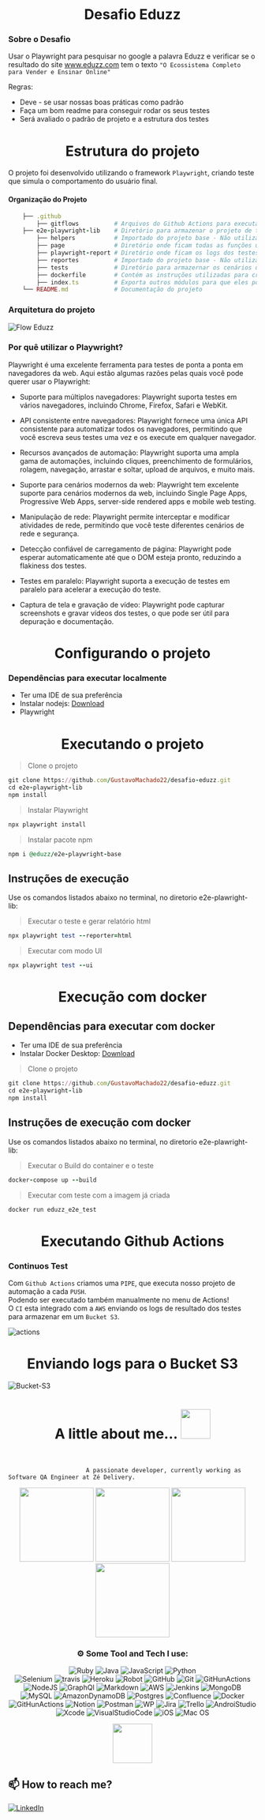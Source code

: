 <h1 align="center">
    Desafio Eduzz
</h1>

### Sobre o Desafio

Usar o Playwright para pesquisar no google a palavra Eduzz e verificar se o resultado do site www.eduzz.com 
tem o texto ```"O Ecossistema Completo para Vender e Ensinar Online"```

Regras:
- Deve - se usar nossas boas práticas como padrão
- Faça um bom readme para conseguir rodar os seus testes
- Será avaliado o padrão de projeto e a estrutura dos testes

<h1 align="center">
Estrutura do projeto
</h1>

O projeto foi desenvolvido utilizando o framework `Playwright`,
criando teste que simula o comportamento do usuário final.

#### Organização do Projeto
```ruby
    ├── .github                   
        ├── gitflows          # Arquivos do Github Actions para executar o CI.
    ├── e2e-playwright-lib    # Diretório para armazenar o projeto de teste. 
        ├── helpers           # Importado do projeto base - Não utilizado.
        ├── page              # Diretório onde ficam todas as funções utilizadas nos testes, subdividida em subpastas. 
        ├── playwright-report # Diretório onde ficam os logs dos testes.
        ├── reportes          # Importado do projeto base - Não utilizado.       
        ├── tests             # Diretório para armazernar os cenários de testes, subdividida em subpastas.
        ├── dockerfile        # Contém as instruções utilizadas para criar uma imagem Docker.
        ├── index.ts          # Exporta outros módulos para que eles possam ser importado         
    └── README.md             # Documentação do projeto
```
    
 ### Arquitetura do projeto   
![Flow Eduzz](https://github.com/GustavoMachado22/desafio-eduzz/assets/64233343/4294cba5-2c30-49d8-90bf-084076c06a90)


### Por quê utilizar o Playwright?
Playwright é uma excelente ferramenta para testes de ponta a ponta em navegadores da web. Aqui estão algumas razões pelas quais você pode querer usar o Playwright:

 - Suporte para múltiplos navegadores: Playwright suporta testes em vários navegadores, incluindo Chrome, Firefox, Safari e WebKit.

 - API consistente entre navegadores: Playwright fornece uma única API consistente para automatizar todos os navegadores, permitindo que você escreva seus testes uma vez e os execute em qualquer navegador.

 - Recursos avançados de automação: Playwright suporta uma ampla gama de automações, incluindo cliques, preenchimento de formulários, rolagem, navegação, arrastar e soltar, upload de arquivos, e muito mais.

 - Suporte para cenários modernos da web: Playwright tem excelente suporte para cenários modernos da web, incluindo Single Page Apps, Progressive Web Apps, server-side rendered apps e mobile web testing.

 - Manipulação de rede: Playwright permite interceptar e modificar atividades de rede, permitindo que você teste diferentes cenários de rede e segurança.

 - Detecção confiável de carregamento de página: Playwright pode esperar automaticamente até que o DOM esteja pronto, reduzindo a flakiness dos testes.

 - Testes em paralelo: Playwright suporta a execução de testes em paralelo para acelerar a execução do teste.

 - Captura de tela e gravação de vídeo: Playwright pode capturar screenshots e gravar vídeos dos testes, o que pode ser útil para depuração e documentação.
 

<h1 align="center">
Configurando o projeto 
</h1>

### Dependências para executar localmente

- Ter uma IDE de sua preferência
- Instalar nodejs: [Download](https://nodejs.org/en/download/current)
- Playwright


<h1 align="center">
Executando o projeto
</h1>

> Clone o projeto
``` ruby
git clone https://github.com/GustavoMachado22/desafio-eduzz.git
cd e2e-playwright-lib
npm install
```

> Instalar Playwright
``` ruby
npx playwright install
```
> Instalar pacote npm
``` ruby
npm i @eduzz/e2e-playwright-base
```

## Instruções de execução 
Use os comandos listados abaixo no terminal, no diretorio e2e-plawright-lib:

> Executar o teste e gerar relatório html
``` ruby
npx playwright test --reporter=html
```

> Executar com modo UI
``` ruby
npx playwright test --ui
```

<h1 align="center">
 Execução com docker
</h1>

## Dependências para executar com docker
- Ter uma IDE de sua preferência
- Instalar Docker Desktop:  [Download](https://www.docker.com/products/docker-desktop/)
  
> Clone o projeto
``` ruby
git clone https://github.com/GustavoMachado22/desafio-eduzz.git
cd e2e-playwright-lib
npm install
```
## Instruções de execução com docker
Use os comandos listados abaixo no terminal, no diretorio e2e-plawright-lib:

> Executar o Build do container e o teste
``` ruby
docker-compose up --build
```

> Executar com teste com a imagem já criada
``` ruby
docker run eduzz_e2e_test
```

<h1 align="center">
Executando Github Actions
</h1>

### Continuos Test
Com `Github Actions` criamos uma `PIPE`, que executa nosso projeto de automação a cada `PUSH`.<br/> 
Podendo ser executado também manualmente no menu de Actions!<br/> 
O `CI` esta integrado com a `AWS` enviando os logs de resultado dos testes para armazenar em um `Bucket S3`.<br/> 

![actions](https://github.com/GustavoMachado22/desafio-eduzz/assets/64233343/65c1bb97-83f3-4e7c-a9b6-78fa10fc2185)


<h1 align="center">
Enviando logs para o Bucket S3
</h1>

![Bucket-S3](https://github.com/GustavoMachado22/desafio-eduzz/assets/64233343/f52a34c3-5d9d-4085-bd78-a413b3a2d08f)






<h1 align="center"> 
 A little about me...  <img src="https://media.giphy.com/media/eJjBP5o1N8tR7Hem2g/giphy.gif" width="60"> 
    </h1>
     <br />
     
                          A passionate developer, currently working as Software QA Engineer at Zé Delivery.


<div align="center">
<img height="150em" src="https://github-profile-summary-cards.vercel.app/api/cards/profile-details?username=GustavoMachado22&theme=radical"/> 
<img height="150em" src="https://github-readme-stats.vercel.app/api?username=GustavoMachado22&show_icons=true&theme=radical&include_all_commits=true&count_private=false&hide_border=true"/> <img height="150em" src="https://github-readme-stats.vercel.app/api/top-langs/?username=GustavoMachado22&layout=compact&langs_count=7&theme=radical&hide_border=true"/> <img height="150em" src="https://github-readme-streak-stats.herokuapp.com/?user=GustavoMachado22&theme=radical&hide_border=true"/>
	 	  	  
###  ⚙️ Some Tool and Tech I use:     
![Ruby](https://img.shields.io/badge/ruby-%23CC342D.svg?style=for-the-badge&logo=ruby&logoColor=white) 
![Java](https://img.shields.io/badge/java-%23ED8B00.svg?style=for-the-badge&logo=java&logoColor=white) 
![JavaScript](https://img.shields.io/badge/javascript-%23323330.svg?style=for-the-badge&logo=javascript&logoColor=%23F7DF1E)
![Python](https://img.shields.io/badge/python-3670A0?style=for-the-badge&logo=python&logoColor=ffdd54) 	     
![Selenium](https://img.shields.io/badge/Selenium-43B02A?style=for-the-badge&logo=Selenium&logoColor=white) 
![travis](https://img.shields.io/badge/travis_CI-3EAAAF?style=for-the-badge&logo=travisci&logoColor=white)
![Heroku](https://img.shields.io/badge/Heroku-430098?style=for-the-badge&logo=heroku&logoColor=white)
![Robot](https://img.shields.io/badge/Robot%20Framework-000000?style=for-the-badge&logo=robot-framework&logoColor=white)
![GitHub](https://img.shields.io/badge/GitHub-100000?style=for-the-badge&logo=github&logoColor=white)
![Git](https://img.shields.io/badge/GIT-E44C30?style=for-the-badge&logo=git&logoColor=white)
![GitHunActions](https://img.shields.io/badge/GitHub_Actions-2088FF?style=for-the-badge&logo=github-actions&logoColor=white) 
![NodeJS](https://img.shields.io/badge/node.js-6DA55F?style=for-the-badge&logo=node.js&logoColor=white) 
![GraphQl](https://img.shields.io/badge/GraphQl-E10098?style=for-the-badge&logo=graphql&logoColor=white)
![Markdown](https://img.shields.io/badge/markdown-%23000000.svg?style=for-the-badge&logo=markdown&logoColor=white)
![AWS](https://img.shields.io/badge/AWS-%23FF9900.svg?style=for-the-badge&logo=amazon-aws&logoColor=white)
![Jenkins](https://img.shields.io/badge/jenkins-%232C5263.svg?style=for-the-badge&logo=jenkins&logoColor=white)
![MongoDB](https://img.shields.io/badge/MongoDB-%234ea94b.svg?style=for-the-badge&logo=mongodb&logoColor=white)
![MySQL](https://img.shields.io/badge/mysql-%2300f.svg?style=for-the-badge&logo=mysql&logoColor=white)
![AmazonDynamoDB](https://img.shields.io/badge/Amazon%20DynamoDB-4053D6?style=for-the-badge&logo=Amazon%20DynamoDB&logoColor=white)
![Postgres](https://img.shields.io/badge/postgres-%23316192.svg?style=for-the-badge&logo=postgresql&logoColor=white) 
![Confluence](https://img.shields.io/badge/confluence-%23172BF4.svg?style=for-the-badge&logo=confluence&logoColor=white) 
![Docker](https://img.shields.io/badge/docker-%230db7ed.svg?style=for-the-badge&logo=docker&logoColor=white) 
![GitHunActions](https://img.shields.io/badge/GitHub_Actions-2088FF?style=for-the-badge&logo=github-actions&logoColor=white) 
![Notion](https://img.shields.io/badge/Notion-%23000000.svg?style=for-the-badge&logo=notion&logoColor=white) 
![Postman](https://img.shields.io/badge/Postman-FF6C37?style=for-the-badge&logo=postman&logoColor=white) 
![WP](https://img.shields.io/badge/Wordpress-21759B?style=for-the-badge&logo=wordpress&logoColor=white)
![Jira](https://img.shields.io/badge/jira-%230A0FFF.svg?style=for-the-badge&logo=jira&logoColor=white) 
![Trello](https://img.shields.io/badge/Trello-%23026AA7.svg?style=for-the-badge&logo=Trello&logoColor=white) 
![AndroiStudio](https://img.shields.io/badge/Android_Studio-3DDC84?style=for-the-badge&logo=android-studio&logoColor=white)
![Xcode](https://img.shields.io/badge/Xcode-007ACC?style=for-the-badge&logo=Xcode&logoColor=white) 
![VisualStudioCode](https://img.shields.io/badge/Visual_Studio_Code-0078D4?style=for-the-badge&logo=visual%20studio%20code&logoColor=white) 
![iOS](https://img.shields.io/badge/iOS-000000?style=for-the-badge&logo=ios&logoColor=white)
![Mac OS](https://img.shields.io/badge/mac%20os-000000?style=for-the-badge&logo=apple&logoColor=white) 
	
<img src="https://media.giphy.com/media/0TtX2qqpxp3pIafzio/giphy.gif" width="80"> 
	  
 </div>
  

  <div align="leaft">

  
 ## 📫 How to reach me?

[![LinkedIn](https://img.shields.io/badge/LinkedIn-%230077B5.svg?logo=linkedin&logoColor=white)](https://www.linkedin.com/in/gustavohmachado/)
